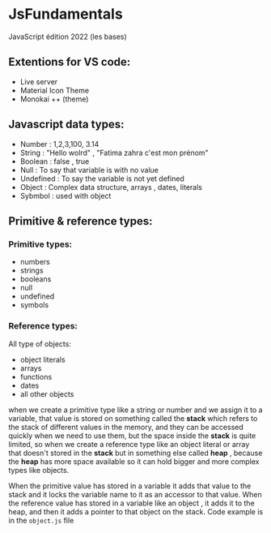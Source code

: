 # JsFundamentals
 JavaScript édition 2022 (les bases)

 ## Extentions for VS code:
 - Live server
 - Material Icon Theme
 - Monokai ++ (theme)

## Javascript data types:
 - Number : 1,2,3,100, 3.14
 - String : "Hello wolrd" , "Fatima zahra c'est mon prénom"
 - Boolean : false , true
 - Null : To say that variable is with no value
 - Undefined : To say the variable is not yet defined
 - Object : Complex data structure, arrays , dates, literals
 - Sybmbol : used with object

## Primitive & reference types:
### Primitive types:
- numbers
- strings
- booleans
- null
- undefined
- symbols

### Reference types:
All type of objects:
- object literals
- arrays
- functions
- dates
- all other objects

when we create a primitive type like a string or number and we assign it to a variable, that value is stored on something called the **stack** which refers to the stack of different values in the memory, and they can be accessed quickly when we need to use them, but the space inside the **stack** is quite limited, so when we create a reference type like an object literal or array that doesn't stored in the **stack** but in something else called **heap** , because the **heap** has more space available so it can hold bigger and more complex types like objects.

When the primitive value has stored in a variable it adds that value to the stack and it locks the variable name to it as an accessor to that value.
When the reference value has stored in a variable like an object , it adds it to the heap, and then it adds a pointer to that object on the stack.
Code example is in the `object.js` file
